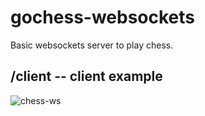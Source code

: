 # gochess-websockets
Basic websockets server to play chess. 

## /client -- client example


![chess-ws](https://user-images.githubusercontent.com/52666539/147827862-ee673f81-d33f-4f70-b24e-b12c46f82a92.gif)
